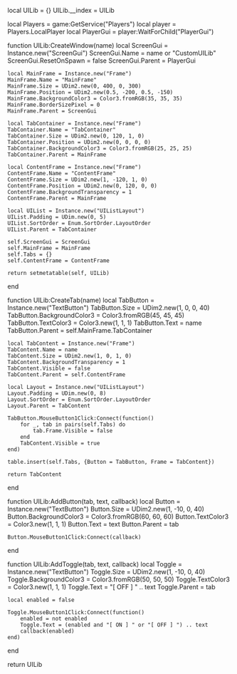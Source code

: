 local UILib = {}
UILib.__index = UILib

local Players = game:GetService("Players")
local player = Players.LocalPlayer
local PlayerGui = player:WaitForChild("PlayerGui")

function UILib:CreateWindow(name)
    local ScreenGui = Instance.new("ScreenGui")
    ScreenGui.Name = name or "CustomUILib"
    ScreenGui.ResetOnSpawn = false
    ScreenGui.Parent = PlayerGui

    local MainFrame = Instance.new("Frame")
    MainFrame.Name = "MainFrame"
    MainFrame.Size = UDim2.new(0, 400, 0, 300)
    MainFrame.Position = UDim2.new(0.5, -200, 0.5, -150)
    MainFrame.BackgroundColor3 = Color3.fromRGB(35, 35, 35)
    MainFrame.BorderSizePixel = 0
    MainFrame.Parent = ScreenGui

    local TabContainer = Instance.new("Frame")
    TabContainer.Name = "TabContainer"
    TabContainer.Size = UDim2.new(0, 120, 1, 0)
    TabContainer.Position = UDim2.new(0, 0, 0, 0)
    TabContainer.BackgroundColor3 = Color3.fromRGB(25, 25, 25)
    TabContainer.Parent = MainFrame

    local ContentFrame = Instance.new("Frame")
    ContentFrame.Name = "ContentFrame"
    ContentFrame.Size = UDim2.new(1, -120, 1, 0)
    ContentFrame.Position = UDim2.new(0, 120, 0, 0)
    ContentFrame.BackgroundTransparency = 1
    ContentFrame.Parent = MainFrame

    local UIList = Instance.new("UIListLayout")
    UIList.Padding = UDim.new(0, 5)
    UIList.SortOrder = Enum.SortOrder.LayoutOrder
    UIList.Parent = TabContainer

    self.ScreenGui = ScreenGui
    self.MainFrame = MainFrame
    self.Tabs = {}
    self.ContentFrame = ContentFrame

    return setmetatable(self, UILib)
end

function UILib:CreateTab(name)
    local TabButton = Instance.new("TextButton")
    TabButton.Size = UDim2.new(1, 0, 0, 40)
    TabButton.BackgroundColor3 = Color3.fromRGB(45, 45, 45)
    TabButton.TextColor3 = Color3.new(1, 1, 1)
    TabButton.Text = name
    TabButton.Parent = self.MainFrame.TabContainer

    local TabContent = Instance.new("Frame")
    TabContent.Name = name
    TabContent.Size = UDim2.new(1, 0, 1, 0)
    TabContent.BackgroundTransparency = 1
    TabContent.Visible = false
    TabContent.Parent = self.ContentFrame

    local Layout = Instance.new("UIListLayout")
    Layout.Padding = UDim.new(0, 8)
    Layout.SortOrder = Enum.SortOrder.LayoutOrder
    Layout.Parent = TabContent

    TabButton.MouseButton1Click:Connect(function()
        for _, tab in pairs(self.Tabs) do
            tab.Frame.Visible = false
        end
        TabContent.Visible = true
    end)

    table.insert(self.Tabs, {Button = TabButton, Frame = TabContent})

    return TabContent
end

function UILib:AddButton(tab, text, callback)
    local Button = Instance.new("TextButton")
    Button.Size = UDim2.new(1, -10, 0, 40)
    Button.BackgroundColor3 = Color3.fromRGB(60, 60, 60)
    Button.TextColor3 = Color3.new(1, 1, 1)
    Button.Text = text
    Button.Parent = tab

    Button.MouseButton1Click:Connect(callback)
end

function UILib:AddToggle(tab, text, callback)
    local Toggle = Instance.new("TextButton")
    Toggle.Size = UDim2.new(1, -10, 0, 40)
    Toggle.BackgroundColor3 = Color3.fromRGB(50, 50, 50)
    Toggle.TextColor3 = Color3.new(1, 1, 1)
    Toggle.Text = "[ OFF ] " .. text
    Toggle.Parent = tab

    local enabled = false

    Toggle.MouseButton1Click:Connect(function()
        enabled = not enabled
        Toggle.Text = (enabled and "[ ON ] " or "[ OFF ] ") .. text
        callback(enabled)
    end)
end

return UILib
